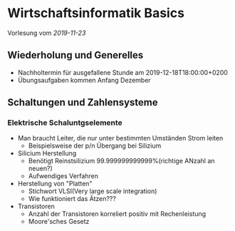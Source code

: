 # Wirtschaftsinformatik Basics

Vorlesung vom *2019-11-23*

## Wiederholung und Generelles

- Nachholtermin für ausgefallene Stunde am 2019-12-18T18:00:00+0200
- Übungsaufgaben kommen Anfang Dezember

## Schaltungen und Zahlensysteme

### Elektrische Schaluntgselemente

- Man braucht Leiter, die nur unter bestimmten Umständen Strom leiten
  - Beispielsweise der p/n Übergang bei Silizium
- Silicium Herstellung
  - Benötigt Reinstsilizium 99.999999999999%(richtige ANzahl an neuen?)
  - Aufwendiges Verfahren
- Herstellung von "Platten"
  - Stichwort VLSI(Very large scale integration)
  - Wie funktioniert das Ätzen???
- Transistoren
  - Anzahl der Transistoren korreliert positiv mit Rechenleistung
  - Moore'sches Gesetz
